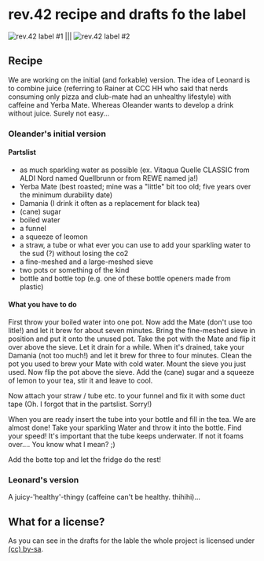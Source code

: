 rev.42 recipe and drafts fo the label
=====================================
![rev.42 label #1](http://ole.halde.0l3.de/rev42/versions/etikett_senkrecht_bash_rageguy_pathed.svg "rev.42 label #1") ||| ![rev.42 label #2](http://files.caracl.de/rev42/cover-clean-490.png "rev.42 label #2")

Recipe
------
We are working on the initial (and forkable) version.
The idea of Leonard is to combine juice (referring to Rainer at CCC HH who said that nerds consuming only pizza and club-mate had an unhealthy lifestyle) with caffeine and Yerba Mate. Whereas Oleander wants to develop a drink without juice. Surely not easy...

### Oleander's __initial__ version ###
#### Partslist ####
* as much sparkling water as possible (ex. Vitaqua Quelle CLASSIC from ALDI Nord named Quellbrunn or from REWE named ja!)
* Yerba Mate (best roasted; mine was a "little" bit too old; five years over the minimum durability date)
* Damania (I drink it often as a replacement for black tea)
* (cane) sugar
* boiled water
* a funnel
* a squeeze of leomon
* a straw, a tube or what ever you can use to add your sparkling water to the sud (?) without losing the co2
* a fine-meshed and a large-meshed sieve
* two pots or something of the kind
* bottle and bottle top (e.g. one of these bottle openers made from plastic)

#### What you have to do ####
First throw your boiled water into one pot. Now add the Mate (don't use too litle!) and let it brew for about seven minutes. Bring the fine-meshed sieve in position and put it onto the unused pot. Take the pot with the Mate and flip it over above the sieve. Let it drain for a while. When it's drained, take your Damania (not too much!) and let it brew for three to four minutes.
Clean the pot you used to brew your Mate with cold water. Mount the sieve you just used. Now flip the pot above the sieve.
Add the (cane) sugar and a squeeze of lemon to your tea, stir it and leave to cool.

Now attach your straw / tube etc. to your funnel and fix it with some duct tape (Oh. I forgot that in the partslist. Sorry!)

When you are ready insert the tube into your bottle and fill in the tea. We are almost done! Take your sparkling Water and throw it into the bottle. Find your speed! It's important that the tube keeps underwater. If not it foams over.... You know what I mean? ;)

Add the botte top and let the fridge do the rest!


### Leonard's version ###
A juicy-'healthy'-thingy (caffeine can't be healthy. thihihi)...

What for a license?
-------------------
As you can see in the drafts for the lable the whole project is licensed under [(cc) by-sa](http://creativecommons.org/licenses/by-sa/3.0).
